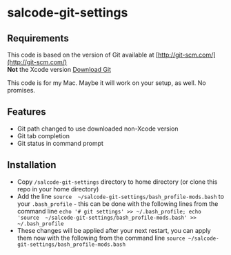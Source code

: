 salcode-git-settings
====================

Requirements
------------

This code is based on the version of Git available at [http://git-scm.com/](http://git-scm.com/)  
**Not** the Xcode version
[Download Git](http://git-scm.com/downloads)

This code is for my Mac.  Maybe it will work on your setup, as well. No promises.

Features
--------
* Git path changed to use downloaded non-Xcode version
* Git tab completion
* Git status in command prompt

Installation
------------
* Copy `/salcode-git-settings` directory to home directory (or clone this repo in your home directory)
* Add the line `source  ~/salcode-git-settings/bash_profile-mods.bash` to 
your `.bash_profile` - this can be done with the following lines from the command line
`echo '# git settings' >> ~/.bash_profile;
echo 'source  ~/salcode-git-settings/bash_profile-mods.bash' >> ~/.bash_profile`
* These changes will be applied after your next restart, you can apply them now with
the following from the command line
`source ~/salcode-git-settings/bash_profile-mods.bash`


